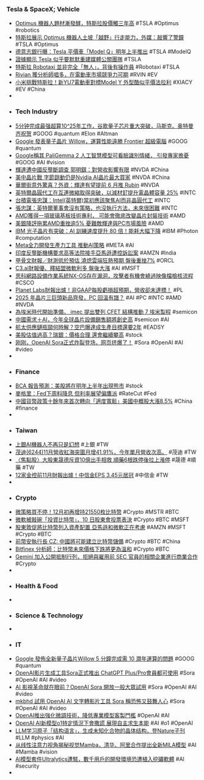 ### Tesla & SpaceX; Vehicle
- [Optimus 機器人題材漸發酵，特斯拉股價觸三年高](https://technews.tw/2024/12/10/optimus-tesla/) #TSLA #Optimus #robotics
- [特斯拉展示 Optimus 機器人土坡「越野」行走能力，外媒：敲響了警鐘](https://www.koc.com.tw/archives/577986) #TSLA #Optimus
- [德意志銀行曝：Tesla 平價車「Model Q」明年上半推出](https://www.inside.com.tw/article/37007-tesla-model-q-2025) #TSLA #ModelQ
- [證據顯示 Tesla 似乎要默默重建媒體公關團隊](https://www.koc.com.tw/archives/577859) #TSLA
- [特斯拉 Robotaxi 並非完全「無人」，背後有操作員](https://technews.tw/2024/12/10/tesla-aims-to-launch-robotaxi-with-teleoperator-backup/) #Robotaxi #TSLA
- [Rivian 獲分析師唱多，在電動車市場競爭力可期](https://finance.technews.tw/2024/12/10/benchmark-analysts-give-rivian-a-buy-rating/) #RVIN #EV
- [小米挑戰特斯拉！新YU7電動車對標Model Y 外型酷似平價法拉利](https://www.technice.com.tw/technology/autosystem/154563/) #XIACY #EV #China
-
- ### Tech Industry
- [5分钟完成最强超算10^25年工作，谷歌量子芯片重大突破，马斯克、奥特曼齐祝贺](https://www.jiqizhixin.com/articles/2024-12-10-6) #GOOG #quantum #Elon #Altman
- [Google 發表量子晶片 Willow，運算性能遠勝 Frontier 超級電腦](https://technews.tw/2024/12/10/google-announces-the-latest-quantum-chip-willow/) #GOOG #quantum
- [Google稱其 PaliGemma 2 人工智慧模型可看臉識別情緒， 引發專家擔憂](https://www.techbang.com/posts/120067-google-says-its-paligemma-2-ai-model-recognizes-emotions) #GOOG #AI #vision
- [輝達遭中國反壟斷調查 郭明錤：對營收影響有限](https://news.cnyes.com/news/id/5804972) #NVDA #China
- [美中晶片戰 字節跳動仍是Nvidia AI晶片最大買家](https://www.worldjournal.com/wj/story/124279/8415410) #NVDA #China
- [華爾街意外驚喜？外資：輝達有望提前 6 月推 Rubin](https://technews.tw/2024/12/09/nvidia-could-deliver-a-big-surprise-to-wall-street-that-would-power-up-its-profitability/) #NVDA
- [英特爾晶圓代工在互連微縮取得突破，以減材釕提升電晶體容量 25%](https://technews.tw/2024/12/10/intel-foundry-makes-breakthrough-in-interconnect-scaling/) #INTC
- [台積電張忠謀：Intel(英特爾)當初應該聚焦AI而非晶圓代工](https://uanalyze.com.tw/articles/773168599) #INTC
- [張忠謀：英特爾董事會沒有策略，也沒執行方法，未來很困難](https://technews.tw/2024/12/09/intels-board-of-directors-has-no-strategy-and-no-execution-method/) #INTC
- [AMD獲得一項玻璃基板技術專利， 可能會徹底改變晶片封裝技術](https://www.techbang.com/posts/119865-amd-acquires-a-patent-for-glass-substrate-technology-or) #AMD
- [美銀降評拖累AMD重挫逾5% 憂難敵輝達與PC市場風險](https://news.cnyes.com/news/id/5803961) #AMD
- [IBM 光子晶片有突破：AI 訓練速度提升 80 倍！能耗大幅下降](https://www.inside.com.tw/article/37006-chips-linked-with-light-could-train-ai-faster-while-using-less-energy) #IBM #Photon #computation
- [Meta全力開發生產力工具 推動AI策略](https://news.cnyes.com/news/id/5803554) #META #AI
- [印度反壟斷機構要求高等法院接手亞馬遜遭控訴訟案](https://news.cnyes.com/news/id/5803407) #AMZN #India
- [甲骨文財報／財測低於預估 澆熄雲端狂熱預期 盤後重挫7%](https://money.udn.com/money/story/123398/8415045) #ORCL
- [C3.ai財報優、釋結盟微軟利多 盤後大漲](https://tw.stock.yahoo.com/news/c3-ai財報優-釋結盟微軟利多-盤後大漲-022800044.html) #AI #MSFT
- [思科網路設備作業系統NX-OS存在漏洞，攻擊者有機會繞過映像檔檢核流程](https://www.ithome.com.tw/news/166428) #CSCO
- [Planet Labs財報出爐！非GAAP每股虧損超預期，營收卻未達標！](https://www.cmoney.tw/notes/note-detail.aspx?nid=889277) #PL
- [2025 年晶片三巨頭新品齊發，PC 回溫有譜？](https://technews.tw/2024/12/10/2025-pc/) #AI #PC #INTC #AMD #NVDA
- [為埃米時代開始準備， imec 提出雙列 CFET 結構推動 7 埃米製程](https://technews.tw/2024/12/10/imec-proposes-dual-row-cfet-structure-to-promote-7-angstrom-process/) #semicon
- [中國需求＋AI，今年全球晶片設備銷售額將創史高](https://technews.tw/2024/12/10/semi-wafer-equipment-sales/) #semicon #AI
- [航太供應鏈瓶頸何時解？空巴曝達成生產目標還要2年](https://news.cnyes.com/news/id/5803699) #EADSY
- [美股估值過高？瑞銀：價格合理 還會繼續攀高](https://news.cnyes.com/news/id/5804367) #stock
- [刚刚，OpenAI Sora正式炸裂登场，网页挤爆了！](https://www.jiqizhixin.com/articles/2024-12-10) #Sora #OpenAI #AI #video
-
- ### Finance
- [BCA 報告預測：美股將在明年上半年出現熊市](https://news.cnyes.com/news/id/5804882) #stock
- [麥格里：Fed下周料降息 但利率展望偏鷹派](https://news.cnyes.com/news/id/5803684) #RateCut #Fed
- [中國貨幣政策十餘年來首次轉向「適度寬鬆」美國中概股大漲8.5%](https://news.cnyes.com/news/id/5803709) #China #finance
-
- ### Taiwan
- [上銀AI機器人不再只是幻想](https://news.cnyes.com/news/id/5804580) #上銀 #TW
- [茂迪(6244)11月營收紅海突圍月增41.91%，今年單月營收次高。](https://uanalyze.com.tw/articles/246778592) #茂迪 #TW
- [〈焦點股〉大股東晟德斥資10億出手相救 順藥6根跌停後拉上漲停](https://news.cnyes.com/news/id/5804164) #晟德 #順藥 #TW
- [12家金控前11月財報出爐！中信金EPS 3.45元居冠](https://fnc.ebc.net.tw/fncnews/stock/181032) #中信金 #TW
-
- ### Crypto
- [微策略買不停！12月初再增持21550枚比特幣](https://news.cnyes.com/news/id/5803658) #Crypto #MSTR #BTC
- [微軟被敲碗「投資比特幣」，10 日股東會投票表決](https://finance.technews.tw/2024/12/10/microsofts-shareholders-will-decide-tomorrow-whether-to-invest-in-bitcoin/) #Crypto #BTC #MSFT
- [股東敦促將比特幣列入資產配置 亞馬遜和微軟正在考慮](https://news.cnyes.com/news/id/5803550) #AMZN #MSFT #Crypto #BTC
- [前幣安執行長 CZ: 中國將可能建立比特幣儲備](https://blockcast.it/2024/12/10/mica-daily-241210/) #Crypto #BTC #China
- [Bitfinex 分析師：比特幣未來價格下跌將更為溫和](https://blockcast.it/2024/12/10/bitfinex-analysts-expect-future-declines-to-be-less-abrupt/) #Crypto #BTC
- [Gemini 加入公開抵制行列，拒絕與雇用前 SEC 官員的相關企業進行商業合作](https://blockcast.it/2024/12/09/mica-daily-241209/) #Crypto
-
- ### Health & Food
-
- ### Science & Technology
-
- ### IT
- [Google 發佈全新量子晶片Willow 5 分鐘完成需 10 澗年運算的問題](https://www.newmobilelife.com/2024/12/10/google-quantum-chip-willow/) #GOOG #quantum
- [OpenAI影片生成工具Sora正式推出 ChatGPT Plus/Pro會員都可使用](https://news.cnyes.com/news/id/5803675) #Sora #OpenAI #AI #video
- [AI 影視革命就在眼前？OpenAI Sora 開放一般大眾試用](https://tw.news.yahoo.com/openais-sora-video-generation-ai-model-arrives-globally-later-today-030234411.html) #Sora #OpenAI #AI #video
- [mkbhd 試用 OpenAI AI 文字轉影片工具 Sora 稱恐怖又鼓舞人心](https://www.newmobilelife.com/2024/12/10/mkbhd-openai-ai-text-to-video-sora-mkbhd-comment/) #Sora #OpenAI #AI #video
- [OpenAI推出強化微調技術，降低專業模型客製門檻](https://www.ithome.com.tw/news/166422) #OpenAI #AI
- [OpenAI AI新模型o1特定情況下會撒謊 展現自主求生本能](https://news.pchome.com.tw/science/technice/20241209/index-73373213507958338005.html) #AI #o1 #OpenAI
- [LLM学习原子「结构语言」，生成未知化合物的晶体结构，登Nature子刊](https://www.jiqizhixin.com/articles/2024-12-10-8) #LLM #physics #AI
- [从线性注意力视角揭秘视觉Mamba，清华、阿里合作提出全新MILA模型](https://www.jiqizhixin.com/articles/2024-12-10-4) #AI #Mamba #vision
- [AI模型套件Ultralytics遭駭，數千用戶的開發環境恐遭植入挖礦軟體](https://www.ithome.com.tw/news/166417) #AI #security
-